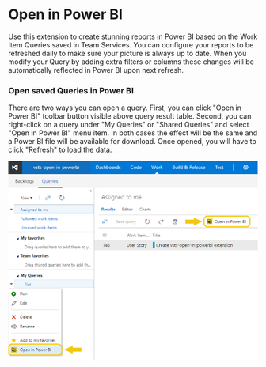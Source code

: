 # Open in Power BI

Use this extension to create stunning reports in Power BI based on the Work Item Queries saved in Team Services. You can configure your reports to be refreshed daily to make sure your picture is always up to date. When you modify your Query by adding extra filters or columns these changes will be automatically reflected in Power BI upon next refresh.

### Open saved Queries in Power BI
There are two ways you can open a query. First, you can click "Open in Power BI" toolbar button visible above query result table. Second, you can right-click on a query under "My Queries" or "Shared Queries" and select "Open in Power BI" menu item. In both cases the effect will be the same and a Power BI file will be available for download. Once opened, you will have to click "Refresh" to load the data.

![Open query in Excel](img/context_menu.png)

